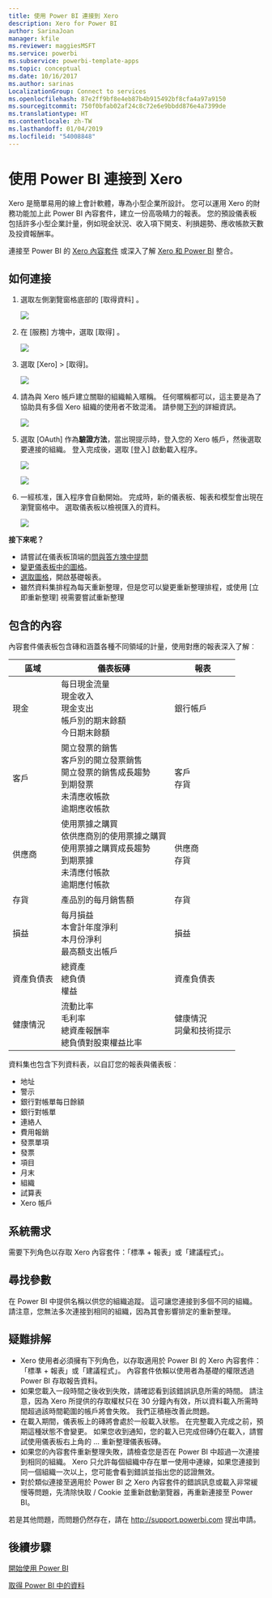 ```yaml
---
title: 使用 Power BI 連接到 Xero
description: Xero for Power BI
author: SarinaJoan
manager: kfile
ms.reviewer: maggiesMSFT
ms.service: powerbi
ms.subservice: powerbi-template-apps
ms.topic: conceptual
ms.date: 10/16/2017
ms.author: sarinas
LocalizationGroup: Connect to services
ms.openlocfilehash: 87e2ff9bf8e4eb87b4b915492bf8cfa4a97a9150
ms.sourcegitcommit: 750f0bfab02af24c8c72e6e9bbdd876e4a7399de
ms.translationtype: HT
ms.contentlocale: zh-TW
ms.lasthandoff: 01/04/2019
ms.locfileid: "54008848"
---
```

# <a name="connect-to-xero-with-power-bi"></a>使用 Power BI 連接到 Xero
Xero 是簡單易用的線上會計軟體，專為小型企業所設計。 您可以運用 Xero 的財務功能加上此 Power BI 內容套件，建立一份高吸睛力的報表。 您的預設儀表板包括許多小型企業計量，例如現金狀況、收入項下開支、利損趨勢、應收帳款天數及投資報酬率。

連接至 Power BI 的 [Xero 內容套件](https://app.powerbi.com/getdata/services/xero) 或深入了解 [Xero 和 Power BI](https://help.xero.com/Power-BI) 整合。

## <a name="how-to-connect"></a>如何連接
1. 選取左側瀏覽窗格底部的 [取得資料]  。
   
   ![](media/service-connect-to-xero/getdata.png)
2. 在 [服務]  方塊中，選取 [取得] 。
   
   ![](media/service-connect-to-xero/services.png)
3. 選取 [Xero] \> [取得]。
   
   ![](media/service-connect-to-xero/connect.png)
4. 請為與 Xero 帳戶建立關聯的組織輸入暱稱。 任何暱稱都可以，這主要是為了協助具有多個 Xero 組織的使用者不致混淆。 請參閱[下列](#FindingParams)的詳細資訊。
   
   ![](media/service-connect-to-xero/params.png)
5. 選取 [OAuth] 作為**驗證方法**，當出現提示時，登入您的 Xero 帳戶，然後選取要連接的組織。 登入完成後，選取 [登入] 啟動載入程序。
   
    ![](media/service-connect-to-xero/creds.png)
   
    ![](media/service-connect-to-xero/creds2.png)
6. 一經核准，匯入程序會自動開始。 完成時，新的儀表板、報表和模型會出現在瀏覽窗格中。 選取儀表板以檢視匯入的資料。
   
     ![](media/service-connect-to-xero/dashboard.png)

**接下來呢？**

* 請嘗試在儀表板頂端的[問與答方塊中提問](consumer/end-user-q-and-a.md)
* [變更儀表板中的圖格](service-dashboard-edit-tile.md)。
* [選取圖格](consumer/end-user-tiles.md)，開啟基礎報表。
* 雖然資料集排程為每天重新整理，但是您可以變更重新整理排程，或使用 [立即重新整理] 視需要嘗試重新整理

## <a name="whats-included"></a>包含的內容
內容套件儀表板包含磚和涵蓋各種不同領域的計量，使用對應的報表深入了解︰  

| 區域 | 儀表板磚 | 報表 |
| --- | --- | --- |
| 現金 |每日現金流量 <br>現金收入 <br>現金支出 <br>帳戶別的期末餘額 <br>今日期末餘額 |銀行帳戶 |
| 客戶 |開立發票的銷售 <br>客戶別的開立發票銷售 <br>開立發票的銷售成長趨勢 <br>到期發票 <br>未清應收帳款 <br>逾期應收帳款 |客戶 <br>存貨 |
| 供應商 |使用票據之購買 <br>依供應商別的使用票據之購買 <br>使用票據之購買成長趨勢 <br> 到期票據 <br>未清應付帳款 <br>逾期應付帳款 |供應商 <br>存貨 |
| 存貨 |產品別的每月銷售額 |存貨 |
| 損益 |每月損益 <br>本會計年度淨利 <br>本月份淨利 <br>最高額支出帳戶 |損益 |
| 資產負債表 |總資產 <br>總負債 <br>權益 |資產負債表 |
| 健康情況 |流動比率 <br>毛利率 <br> 總資產報酬率 <br>總負債對股東權益比率 |健康情況 <br>詞彙和技術提示 |

資料集也包含下列資料表，以自訂您的報表與儀表板︰  

* 地址  
* 警示  
* 銀行對帳單每日餘額  
* 銀行對帳單  
* 連絡人  
* 費用報銷  
* 發票單項  
* 發票  
* 項目  
* 月末  
* 組織  
* 試算表  
* Xero 帳戶

## <a name="system-requirements"></a>系統需求
需要下列角色以存取 Xero 內容套件：「標準 + 報表」或「建議程式」。

<a name="FindingParams"></a>

## <a name="finding-parameters"></a>尋找參數
在 Power BI 中提供名稱以供您的組織追蹤。 這可讓您連接到多個不同的組織。 請注意，您無法多次連接到相同的組織，因為其會影響排定的重新整理。   

## <a name="troubleshooting"></a>疑難排解
* Xero 使用者必須擁有下列角色，以存取適用於 Power BI 的 Xero 內容套件：「標準 + 報表」或「建議程式」。 內容套件依賴以使用者為基礎的權限透過 Power BI 存取報告資料。  
* 如果您載入一段時間之後收到失敗，請確認看到該錯誤訊息所需的時間。 請注意，因為 Xero 所提供的存取權杖只在 30 分鐘內有效，所以資料載入所需時間超過該時間範圍的帳戶將會失敗。 我們正積極改善此問題。
* 在載入期間，儀表板上的磚將會處於一般載入狀態。 在完整載入完成之前，預期這種狀態不會變更。 如果您收到通知，您的載入已完成但磚仍在載入，請嘗試使用儀表板右上角的 ... 重新整理儀表板磚。
* 如果您的內容套件重新整理失敗，請檢查您是否在 Power BI 中超過一次連接到相同的組織。 Xero 只允許每個組織中存在單一使用中連線，如果您連接到同一個組織一次以上，您可能會看到錯誤並指出您的認證無效。  
* 對於類似連接至適用於 Power BI 之 Xero 內容套件的錯誤訊息或載入非常緩慢等問題，先清除快取 / Cookie 並重新啟動瀏覽器，再重新連接至 Power BI。  

若是其他問題，而問題仍然存在，請在 http://support.powerbi.com 提出申請。

## <a name="next-steps"></a>後續步驟
[開始使用 Power BI](service-get-started.md)

[取得 Power BI 中的資料](service-get-data.md)

